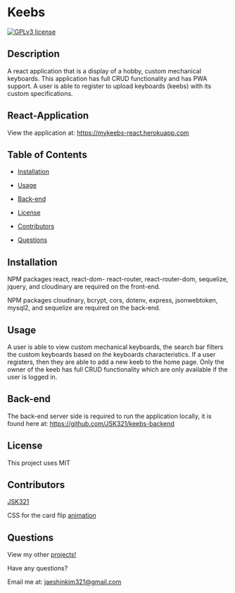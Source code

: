 # Keebs

[![GPLv3 license](https://img.shields.io/badge/License-MIT-blue.svg)](http://perso.crans.org/besson/LICENSE.html)

## Description
A react application that is a display of a hobby, custom mechanical keyboards. This application has full CRUD functionality and has PWA support. A user is able to register to upload keyboards (keebs) with its custom specifications.

## React-Application
View the application at: https://mykeebs-react.herokuapp.com
        
## Table of Contents
- [Installation](#installation)

- [Usage](#usage)

- [Back-end](#back-end)

- [License](#license)

- [Contributors](#contributors)

- [Questions](#questions)

    
## Installation
NPM packages react, react-dom- react-router, react-router-dom, sequelize, jquery, and cloudinary are required on the front-end. 

NPM packages cloudinary, bcrypt, cors, dotenv, express, jsonwebtoken, mysql2, and sequelize are required on the back-end.

## Usage
A user is able to view custom mechanical keyboards, the search bar filters the custom keyboards based on the keyboards characteristics. If a user registers, then they are able to add a new keeb to the home page. Only the owner of the keeb has full CRUD functionality which are only available if the user is logged in.
        
## Back-end
The back-end server side is required to run the application locally, it is found here at: https://github.com/JSK321/keebs-backend

## License
This project uses MIT

## Contributors
[JSK321](https://github.com/JSK321)

CSS for the card flip [animation](https://davidwalsh.name/css-flip)

## Questions
View my other [projects!](https://github.com/JSK321?tab=repositories)

Have any questions?

Email me at: jaeshinkim321@gmail.com